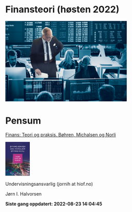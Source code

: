 
<!-- README.md is generated from README.Rmd. Please edit that file -->

# Finansteori (høsten 2022)

<img src="man/figures/01_finans.jpg" width="75%" />

# Pensum

[Finans: Teori og praksis. Bøhren, Michalsen og
Norli](https://www.fagbokforlaget.no/Finans-Teori-og-praksis/I9788245022193)

<img src="man/figures/pensum.jpg" width="15%" />

Undervisningsansvarlig (jornih at hiof.no)

Jørn I. Halvorsen

**Siste gang oppdatert: 2022-08-23 14:04:45**
